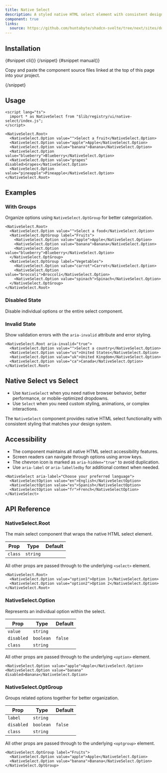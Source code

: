 ```yaml
---
title: Native Select
description: A styled native HTML select element with consistent design system integration.
component: true
links:
  source: https://github.com/huntabyte/shadcn-svelte/tree/next/sites/docs/src/lib/registry/ui/native-select
---
```


<script>
    import ComponentPreview from "$lib/components/component-preview.svelte";
    import PMAddComp from "$lib/components/pm-add-comp.svelte";
    import InstallTabs from "$lib/components/install-tabs.svelte";
    import Step from "$lib/components/step.svelte";
    import Steps from "$lib/components/steps.svelte";
</script>

<ComponentPreview name="native-select-demo" />

## Installation

<InstallTabs>
{#snippet cli()}
<PMAddComp name="native-select" />
{/snippet}
{#snippet manual()}
<Steps>

<Step>

Copy and paste the component source files linked at the top of this page into your project.

</Step>

</Steps>
{/snippet}
</InstallTabs>

## Usage

```svelte showLineNumbers
<script lang="ts">
  import * as NativeSelect from "$lib/registry/ui/native-select/index.js";
</script>

<NativeSelect.Root>
  <NativeSelect.Option value="">Select a fruit</NativeSelect.Option>
  <NativeSelect.Option value="apple">Apple</NativeSelect.Option>
  <NativeSelect.Option value="banana">Banana</NativeSelect.Option>
  <NativeSelect.Option value="blueberry">Blueberry</NativeSelect.Option>
  <NativeSelect.Option value="grapes" disabled>Grapes</NativeSelect.Option>
  <NativeSelect.Option value="pineapple">Pineapple</NativeSelect.Option>
</NativeSelect.Root>
```

## Examples

### With Groups

Organize options using `NativeSelect.OptGroup` for better categorization.

<ComponentPreview name="native-select-groups" />

```svelte showLineNumbers
<NativeSelect.Root>
  <NativeSelect.Option value="">Select a food</NativeSelect.Option>
  <NativeSelect.OptGroup label="Fruits">
    <NativeSelect.Option value="apple">Apple</NativeSelect.Option>
    <NativeSelect.Option value="banana">Banana</NativeSelect.Option>
    <NativeSelect.Option value="blueberry">Blueberry</NativeSelect.Option>
  </NativeSelect.OptGroup>
  <NativeSelect.OptGroup label="Vegetables">
    <NativeSelect.Option value="carrot">Carrot</NativeSelect.Option>
    <NativeSelect.Option value="broccoli">Broccoli</NativeSelect.Option>
    <NativeSelect.Option value="spinach">Spinach</NativeSelect.Option>
  </NativeSelect.OptGroup>
</NativeSelect.Root>
```

### Disabled State

Disable individual options or the entire select component.

<ComponentPreview name="native-select-disabled" />

### Invalid State

Show validation errors with the `aria-invalid` attribute and error styling.

<ComponentPreview name="native-select-invalid" />

```svelte showLineNumbers
<NativeSelect.Root aria-invalid="true">
  <NativeSelect.Option value="">Select a country</NativeSelect.Option>
  <NativeSelect.Option value="us">United States</NativeSelect.Option>
  <NativeSelect.Option value="uk">United Kingdom</NativeSelect.Option>
  <NativeSelect.Option value="ca">Canada</NativeSelect.Option>
</NativeSelect.Root>
```

## Native Select vs Select

- Use `NativeSelect` when you need native browser behavior, better performance, or mobile-optimized dropdowns.
- Use `Select` when you need custom styling, animations, or complex interactions.

The `NativeSelect` component provides native HTML select functionality with consistent styling that matches your design system.

## Accessibility

- The component maintains all native HTML select accessibility features.
- Screen readers can navigate through options using arrow keys.
- The chevron icon is marked as `aria-hidden="true"` to avoid duplication.
- Use `aria-label` or `aria-labelledby` for additional context when needed.

```tsx showLineNumbers
<NativeSelect aria-label="Choose your preferred language">
  <NativeSelectOption value="en">English</NativeSelectOption>
  <NativeSelectOption value="es">Spanish</NativeSelectOption>
  <NativeSelectOption value="fr">French</NativeSelectOption>
</NativeSelect>
```

## API Reference

### NativeSelect.Root

The main select component that wraps the native HTML select element.

| Prop    | Type     | Default |
| ------- | -------- | ------- |
| `class` | `string` |         |

All other props are passed through to the underlying `<select>` element.

```svelte
<NativeSelect.Root>
  <NativeSelect.Option value="option1">Option 1</NativeSelect.Option>
  <NativeSelect.Option value="option2">Option 2</NativeSelect.Option>
</NativeSelect.Root>
```

### NativeSelect.Option

Represents an individual option within the select.

| Prop       | Type      | Default |
| ---------- | --------- | ------- |
| `value`    | `string`  |         |
| `disabled` | `boolean` | `false` |
| `class`    | `string`  |         |

All other props are passed through to the underlying `<option>` element.

```svelte
<NativeSelect.Option value="apple">Apple</NativeSelect.Option>
<NativeSelect.Option value="banana" disabled>Banana</NativeSelect.Option>
```

### NativeSelect.OptGroup

Groups related options together for better organization.

| Prop       | Type      | Default |
| ---------- | --------- | ------- |
| `label`    | `string`  |         |
| `disabled` | `boolean` | `false` |
| `class`    | `string`  |         |

All other props are passed through to the underlying `<optgroup>` element.

```svelte
<NativeSelect.OptGroup label="Fruits">
  <NativeSelect.Option value="apple">Apple</NativeSelect.Option>
  <NativeSelect.Option value="banana">Banana</NativeSelect.Option>
</NativeSelect.OptGroup>
```
